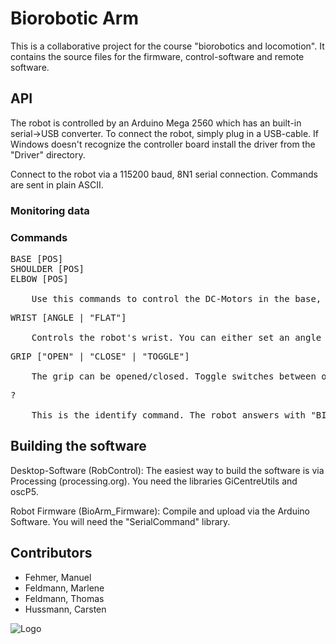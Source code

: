 # Biorobotic Arm

This is a collaborative project for the course "biorobotics and locomotion".
It contains the source files for the firmware, control-software and remote software.

## API
The robot is controlled by an Arduino Mega 2560 which has an built-in serial->USB converter. To connect the robot, simply plug in a USB-cable.
If Windows doesn't recognize the controller board install the driver from the "Driver" directory.

Connect to the robot via a 115200 baud, 8N1 serial connection.
Commands are sent in plain ASCII.

### Monitoring data


### Commands
<pre>
BASE [POS]
SHOULDER [POS]
ELBOW [POS]

	Use this commands to control the DC-Motors in the base, the shoulders and the elbow. "POS" can be any integer value from 0 to 1023. Mechanically, not all positions are possible.
</pre>
<pre>
WRIST [ANGLE | "FLAT"]

	Controls the robot's wrist. You can either set an angle directly or toggle the hold-flat-automatic.
</pre>
<pre>
GRIP ["OPEN" | "CLOSE" | "TOGGLE"]

	The grip can be opened/closed. Toggle switches between open and closed state.
</pre>
<pre>
?

	This is the identify command. The robot answers with "BIOROBOTIC_ARM_1.0" where 1.0 is the firmware version.
</pre>

## Building the software
Desktop-Software (RobControl):
The easiest way to build the software is via Processing (processing.org).
You need the libraries GiCentreUtils and oscP5.

Robot Firmware (BioArm_Firmware):
Compile and upload via the Arduino Software. You will need the "SerialCommand" library.


## Contributors
- Fehmer, Manuel
- Feldmann, Marlene
- Feldmann, Thomas
- Hussmann, Carsten

![Logo](https://raw.github.com/tfeldmann/Biorobotic-Arm/master/RobControl/Logo.png)
